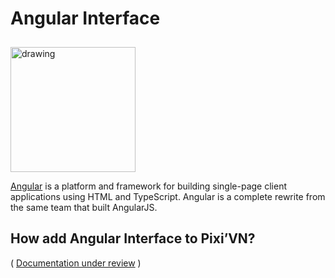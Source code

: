 # Angular Interface

<img src="https://firebasestorage.googleapis.com/v0/b/pixi-vn.appspot.com/o/public%2Fangular-logo.png?alt=media" alt="drawing" width="200" style="margin-top: 10px;" />

[Angular](https://angular.dev/) is a platform and framework for building single-page client applications using HTML and TypeScript. Angular is a complete rewrite from the same team that built AngularJS.

## How add Angular Interface to Pixi’VN?

( [Documentation under review](https://github.com/DRincs-Productions/pixi-vn/issues/162) )
